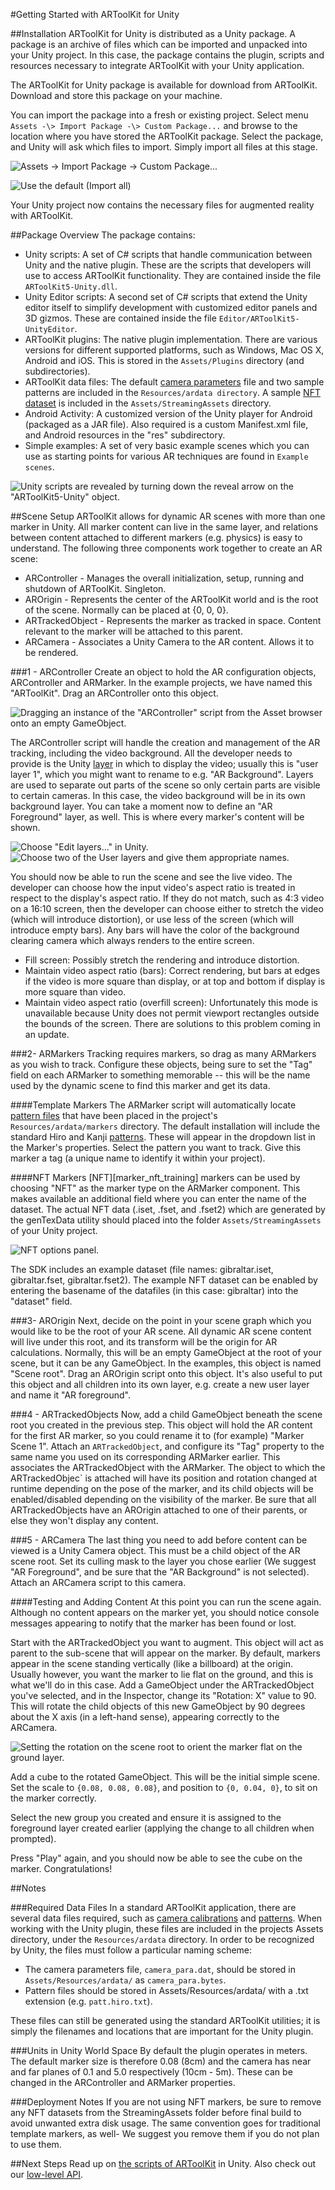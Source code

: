 #Getting Started with ARToolKit for Unity

##Installation
ARToolKit for Unity is distributed as a Unity package. A package is an archive of files which can be imported and unpacked into your Unity project. In this case, the package contains the plugin, scripts and resources necessary to integrate ARToolKit with your Unity application.

The ARToolKit for Unity package is available for download from ARToolKit. Download and store this package on your machine.

You can import the package into a fresh or existing project. Select menu `Assets -\> Import Package -\> Custom Package...` and browse to the location where you have stored the ARToolKit package. Select the package, and Unity will ask which files to import. Simply import all files at this stage.

![Assets -\> Import Package -\> Custom Package...][menu_screenshot]

![Use the default (Import all)][import_all]

Your Unity project now contains the necessary files for augmented reality with ARToolKit.

##Package Overview
The package contains:

-   Unity scripts: A set of C\# scripts that handle communication between Unity and the native plugin. These are the scripts that developers will use to access ARToolKit functionality. They are contained inside the file `ARToolKit5-Unity.dll`.
-   Unity Editor scripts: A second set of C\# scripts that extend the Unity editor itself to simplify development with customized editor panels and 3D gizmos. These are contained inside the file `Editor/ARToolKit5-UnityEditor`.
-   ARToolKit plugins: The native plugin implementation. There are various versions for different supported platforms, such as Windows, Mac OS X, Android and iOS. This is stored in the `Assets/Plugins` directory (and subdirectories).
-   ARToolKit data files: The default [camera parameters][config_camera_calibration] file and two sample patterns are included in the `Resources/ardata directory`. A sample [NFT dataset][marker_nft_train] is included in the `Assets/StreamingAssets` directory.
-   Android Activity: A customized version of the Unity player for Android (packaged as a JAR file). Also required is a custom Manifest.xml file, and Android resources in the "res" subdirectory.
-   Simple examples: A set of very basic example scenes which you can use as starting points for various AR techniques are found in `Example scenes`.

![Unity scripts are revealed by turning down the reveal arrow on the "ARToolKit5-Unity" object.][editor_screenshot]

##Scene Setup
ARToolKit allows for dynamic AR scenes with more than one marker in Unity. All marker content can live in the same layer, and relations between content attached to different markers (e.g. physics) is easy to understand. The following three components work together to create an AR scene:

-   ARController - Manages the overall initialization, setup, running and shutdown of ARToolKit. Singleton.
-   AROrigin - Represents the center of the ARToolKit world and is the root of the scene. Normally can be placed at {0, 0, 0}.
-   ARTrackedObject - Represents the marker as tracked in space. Content relevant to the marker will be attached to this parent.
-   ARCamera - Associates a Unity Camera to the AR content. Allows it to be rendered.

###1 - ARController
Create an object to hold the AR configuration objects, ARController and ARMarker. In the example projects, we have named this "ARToolKit". Drag an ARController onto this object.

![Dragging an instance of the "ARController" script from the Asset browser onto an empty GameObject.][arcontroller_setup]

The ARController script will handle the creation and management of the AR tracking, including the video background. All the developer needs to provide is the Unity [layer][layer] in which to display the video; usually this is "user layer 1", which you might want to rename to e.g. "AR Background". Layers are used to separate out parts of the scene so only certain parts are visible to certain cameras. In this case, the video background will be in its own background layer. You can take a moment now to define an "AR Foreground" layer, as well. This is where every marker's content will be shown.

![Choose "Edit layers..." in Unity.][edit_layers]
![Choose two of the User layers and give them appropriate names.][name_layers]

You should now be able to run the scene and see the live video. The developer can choose how the input video's aspect ratio is treated in respect to the display's aspect ratio. If they do not match, such as 4:3 video on a 16:10 screen, then the developer can choose either to stretch the video (which will introduce distortion), or use less of the screen (which will introduce empty bars). Any bars will have the color of the background clearing camera which always renders to the entire screen.

-   Fill screen: Possibly stretch the rendering and introduce distortion.
-   Maintain video aspect ratio (bars): Correct rendering, but bars at edges if the video is more square than display, or at top and bottom if display is more square than video.
-   Maintain video aspect ratio (overfill screen): Unfortunately this mode is unavailable because Unity does not permit viewport rectangles outside the bounds of the screen. There are solutions to this problem coming in an update.

###2- ARMarkers
Tracking requires markers, so drag as many ARMarkers as you wish to track. Configure these objects, being sure to set the "Tag" field on each ARMarker to something memorable -- this will be the name used by the dynamic scene to find this marker and get its data.

####Template Markers
The ARMarker script will automatically locate [pattern files][marker_train] that have been placed in the project's `Resources/ardata/markers` directory. The default installation will include the standard Hiro and Kanji [patterns][marker_about]. These will appear in the dropdown list in the Marker's properties. Select the pattern you want to track. Give this marker a tag (a unique name to identify it within your project).

####NFT Markers
[NFT][marker_nft_training] markers can be used by choosing "NFT" as the marker type on the ARMarker component. This makes available an additional field where you can enter the name of the dataset. The actual NFT data (.iset, .fset, and .fset2) which are generated by the genTexData utility should placed into the folder `Assets/StreamingAssets` of your Unity project.

![NFT options panel.][nft_options]

The SDK includes an example dataset (file names: gibraltar.iset, gibraltar.fset, gibraltar.fset2). The example NFT dataset can be enabled by entering the basename of the datafiles (in this case: gibraltar) into the "dataset" field.

###3- AROrigin
Next, decide on the point in your scene graph which you would like to be the root of your AR scene. All dynamic AR scene content will live under this root, and its transform will be the origin for AR calculations. Normally, this will be an empty GameObject at the root of your scene, but it can be any GameObject. In the examples, this object is named "Scene root". Drag an AROrigin script onto this object. It's also useful to put this object and all children into its own layer, e.g. create a new user layer and name it "AR foreground".

###4 - ARTrackedObjects
Now, add a child GameObject beneath the scene root you created in the previous step. This object will hold the AR content for the first AR marker, so you could rename it to (for example) "Marker Scene 1". Attach an `ARTrackedObject`, and configure its "Tag" property to the same name you used on its corresponding ARMarker earlier. This associates the ARTrackedObject with the ARMarker. The object to which the ARTrackedObjec` is attached will have its position and rotation changed at runtime depending on the pose of the marker, and its child objects will be enabled/disabled depending on the visibility of the marker. Be sure that all ARTrackedObjects have an AROrigin attached to one of their parents, or else they won't display any content.

###5 - ARCamera
The last thing you need to add before content can be viewed is a Unity Camera object. This must be a child object of the AR scene root. Set its culling mask to the layer you chose earlier (We suggest "AR Foreground", and be sure that the "AR Background" is not selected). Attach an ARCamera script to this camera.

####Testing and Adding Content
At this point you can run the scene again. Although no content appears on the marker yet, you should notice console messages appearing to notify that the marker has been found or lost.

Start with the ARTrackedObject you want to augment. This object will act as parent to the sub-scene that will appear on the marker. By default, markers appear in the scene standing vertically (like a billboard) at the origin. Usually however, you want the marker to lie flat on the ground, and this is what we'll do in this case. Add a GameObject under the ARTrackedObject you've selected, and in the Inspector, change its "Rotation: X" value to 90. This will rotate the child objects of this new GameObject by 90 degrees about the X axis (in a left-hand sense), appearing correctly to the ARCamera.

![Setting the rotation on the scene root to orient the marker flat on the ground layer.][rotating]

Add a cube to the rotated GameObject. This will be the initial simple scene. Set the scale to `{0.08, 0.08, 0.08}`, and position to `{0, 0.04, 0}`, to sit on the marker correctly.

Select the new group you created and ensure it is assigned to the foreground layer created earlier (applying the change to all children when prompted).

Press "Play" again, and you should now be able to see the cube on the marker. Congratulations!

##Notes

###Required Data Files
In a standard ARToolKit application, there are several data files required, such as [camera calibrations][config_camera_calibration] and [patterns][marker_train]. When working with the Unity plugin, these files are included in the projects Assets directory, under the `Resources/ardata` directory. In order to be recognized by Unity, the files must follow a particular naming scheme:

-   The camera parameters file, `camera_para.dat`, should be stored in `Assets/Resources/ardata/` as `camera_para.bytes`.
-   Pattern files should be stored in Assets/Resources/ardata/ with a .txt extension (e.g. `patt.hiro.txt`).

These files can still be generated using the standard ARToolKit utilities; it is simply the filenames and locations that are important for the Unity plugin.

###Units in Unity World Space
By default the plugin operates in meters. The default marker size is therefore 0.08 (8cm) and the camera has near and far planes of 0.1 and 5.0 respectively (10cm - 5m). These can be changed in the ARController and ARMarker properties.

###Deployment Notes
If you are not using NFT markers, be sure to remove any NFT datasets from the StreamingAssets folder before final build to avoid unwanted extra disk usage. The same convention goes for traditional template markers, as well- We suggest you remove them if you do not plan to use them.

##Next Steps
Read up on [the scripts of ARToolKit][unity_scripts] in Unity. Also check out our [low-level API][unity_low_level_api].

[marker_about]: Marker_Training:marker_about
[marker_train]: Marker_Training:marker_train
[config_camera_calibration]: Configuration:config_camera_calibration
[marker_nft_train]: Marker_Training:marker_nft_train
[unity_scripts]: Unity:unity_scripts
[unity_low_level_api]: Unity:unity_low_level_api

[menu_screenshot]:/File:Unity_import_package.png "wikilink"
[import_all]:/File:Unity_import_ARToolKit_2012-06.png "wikilink"
[editor_screenshot]:/File:ARToolKit_for_Unity_scripts.png "wikilink"
[arcontroller_setup]:/File:Unity_drag_ARToolKit_script_onto_empty_gameobject.png "wikilink"
[layer]:http://unity3d.com/support/documentation/Components/Layers.html
[edit_layers]:/File:Unity_-_Edit_layers.jpg "wikilink"
[name_layers]:/File:Unity_-_AR_layers.jpg "wikilink"
[rotating]:/File:ARToolKit_for_Unity_-_Setting_scene_root_rotation.png "wikilink"
[nft_options]:/File:ARToolKit_for_Unity_-_NFT_options.png "wikilink"